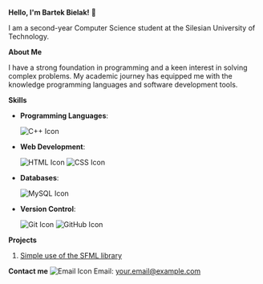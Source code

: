 **Hello, I'm Bartek Bielak!** 👋

I am a second-year Computer Science student at the Silesian University of Technology.

**About Me**

I have a strong foundation in programming and a keen interest in solving complex problems. 
My academic journey has equipped me with the knowledge programming languages and software development tools.

**Skills**
- **Programming Languages**:

  ![C++ Icon](https://img.icons8.com/color/48/000000/c-plus-plus-logo.png)

- **Web Development**:

  ![HTML Icon](https://img.icons8.com/color/48/000000/html-5.png)
  ![CSS Icon](https://img.icons8.com/color/48/000000/css3.png)

- **Databases**:

  ![MySQL Icon](https://img.icons8.com/?size=60&id=QSjnrUKYMnxO&format=png&color=000000)

- **Version Control**:

  ![Git Icon](https://img.icons8.com/?size=60&id=20906&format=png&color=000000)
  ![GitHub Icon](https://img.icons8.com/?size=60&id=D5XsEXNbhkMI&format=png&color=000000)

**Projects**

1. [Simple use of the SFML library](https://github.com/bb305496/Pogoda)



**Contact me**
![Email Icon](https://img.icons8.com/ios-filled/50/000000/email.png) Email: your.email@example.com

<!--
**bb305496/bb305496** is a ✨ _special_ ✨ repository because its `README.md` (this file) appears on your GitHub profile.

Here are some ideas to get you started:

- 🔭 I’m currently working on ...
- 🌱 I’m currently learning ...
- 👯 I’m looking to collaborate on ...
- 🤔 I’m looking for help with ...
- 💬 Ask me about ...
- 📫 How to reach me: ...
- 😄 Pronouns: ...
- ⚡ Fun fact: ...
-->
